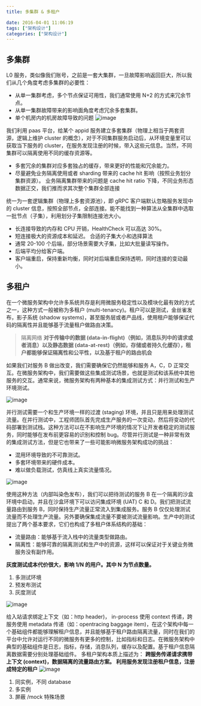```yaml
---
title: 多集群 & 多租户

date: 2016-04-01 11:06:19
tags: ["架构设计"]
categories: ["架构设计"]
---
```


## 多集群

L0 服务，类似像我们账号，之前是一套大集群，一旦故障影响返回巨大，所以我们从几个角度考虑多集群的必要性：
- 从单一集群考虑，多个节点保证可用性，我们通常使用 N+2 的方式来冗余节点。
- 从单一集群故障带来的影响面角度考虑冗余多套集群。
- 单个机房内的机房故障导致的问题
![image](https://tva4.sinaimg.cn/large/a616b9a4ly1gmrmkmafg5j20ye0pz7kp.jpg)

我们利用 paas 平台，给某个 appid 服务建立多套集群（物理上相当于两套资源，逻辑上维护 cluster 的概念），对于不同集群服务启动后，从环境变量里可以获取当下服务的 cluster，在服务发现注册的时候，带入这些元信息。当然，不同集群可以隔离使用不同的缓存资源等。
- 多套冗余的集群对应多套独占的缓存，带来更好的性能和冗余能力。
- 尽量避免业务隔离使用或者 sharding 带来的 cache hit 影响（按照业务划分集群资源）。
业务隔离集群带来的问题是 cache hit ratio 下降，不同业务形态数据正交，我们推而求其次整个集群全部连接

统一为一套逻辑集群（物理上多套资源池），即 gRPC 客户端默认忽略服务发现中的 cluster 信息，按照全部节点，全部连接。能不能找到一种算法从全集群中选取一批节点（子集），利用划分子集限制连接池大小。
- 长连接导致的内存和 CPU 开销，HealthCheck 可以高达 30%。
- 短连接极大的资源成本和延迟。
合适的子集大小和选择算法
- 通常 20-100 个后端，部分场景需要大子集，比如大批量读写操作。
- 后端平均分给客户端。
- 客户端重启，保持重新均衡，同时对后端重启保持透明，同时连接的变动最小。

## 多租户

在一个微服务架构中允许多系统共存是利用微服务稳定性以及模块化最有效的方式之一，这种方式一般被称为多租户 (multi-tenancy)。租户可以是测试，金丝雀发布，影子系统 (shadow systems)，甚至服务层或者产品线，使用租户能够保证代码的隔离性并且能够基于流量租户做路由决策。
> 隔离网络
**对于传输中的数据 (data-in-flight)（例如，消息队列中的请求或者消息）以及静态数据 (data-at-rest)（例如，存储或者持久化缓存），租户都能够保证隔离性和公平性，以及基于租户的路由机会**

如果我们对服务 B 做出改变，我们需要确保它仍然能够和服务 A，C，D 正常交互。在微服务架构中，我们需要做这些集成测试场景，也就是测试和该系统中其他服务的交互。通常来说，微服务架构有两种基本的集成测试方式：并行测试和生产环境测试。

![image](https://tvax1.sinaimg.cn/large/a616b9a4ly1gmrmqufn6mj20p30mgab0.jpg)

并行测试需要一个和生产环境一样的过渡 (staging) 环境，并且只是用来处理测试流量。在并行测试中，工程师团队首先完成生产服务的一次变动，然后将变动的代码部署到测试栈。这种方法可以在不影响生产环境的情况下让开发者稳定的测试服务，同时能够在发布前更容易的识别和控制 bug。尽管并行测试是一种非常有效的集成测试方法，但是它也带来了一些可能影响微服务架构成功的挑战：
- 混用环境导致的不可靠测试。
- 多套环境带来的硬件成本。
- 难以做负载测试，仿真线上真实流量情况。

![image](https://tvax3.sinaimg.cn/large/a616b9a4gy1gmrmsopkhcj20vj0k10tx.jpg)

使用这种方法（内部叫染色发布），我们可以把待测试的服务 B 在一个隔离的沙盒环境中启动，并且在沙盒环境下可以访问集成环境 (UAT) C 和 D。我们把测试流量路由到服务 B，同时保持生产流量正常流入到集成服务。服务 B 仅仅处理测试流量而不处理生产流量。另外要确保集成流量不要被测试流量影响。生产中的测试提出了两个基本要求，它们也构成了多租户体系结构的基础：
- 流量路由：能够基于流入栈中的流量类型做路由。
- 隔离性：能够可靠的隔离测试和生产中的资源，这样可以保证对于关键业务微服务没有副作用。

**灰度测试成本代价很大，影响 1/N 的用户。其中 N 为节点数量。**
1. 多测试环境
2. 预发布测试
3. 灰度测试

![image](https://tva2.sinaimg.cn/large/a616b9a4ly1gmrnbx8w6gj20t30pn762.jpg)

给入站请求绑定上下文（如：http header)， in-process 使用 context 传递，跨服务使用 metadata 传递（如：opentracing baggage item)，在这个架构中每一个基础组件都能够理解租户信息，并且能够基于租户路由隔离流量，同时在我们的平台中允许对运行不同的微服务有更多的控制，比如指标和日志。在微服务架构中典型的基础组件是日志，指标，存储，消息队列，缓存以及配置。基于租户信息隔离数据需要分别处理基础组件。
多租户架构本质上描述为：
**跨服务传递请求携带上下文 (context)，数据隔离的流量路由方案。**
**利用服务发现注册租户信息，注册成特定的租户**
![image](https://tvax3.sinaimg.cn/large/a616b9a4ly1gmrndb930pj20u90tstc0.jpg)

1. 同实例，不同 database
2. 多实例
3. 屏蔽 /mock 特殊场景
